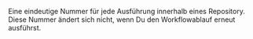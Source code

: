 Eine eindeutige Nummer für jede Ausführung innerhalb eines Repository. Diese Nummer ändert sich nicht, wenn Du den Workflowablauf erneut ausführst.